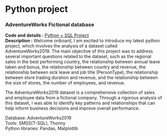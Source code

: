 # Python project

### AdventureWorks Fictional database 
**Code and details :** [Python + SQL Project](https://github.com/chungyuenleung/Pythonproject/blob/main/Python_and_SQL_project(Adventurework).pdf) <br>
**Description :** Welcome onboard, I am excited to introduce my latest python project, which involves the analysis of a dataset called AdventureWorks2019. The main objective of this project was to address several important questions related to the dataset, such as the regional sales in the best performing country, the relationship between annual leave taken and bonus, the relationship between country and revenue, the relationship between sick leave and job title (PersonType), the relationship between store trading duration and revenue, and the relationship between the size of stores, the number of employees, and revenue.

The AdventureWorks2019 dataset is a comprehensive collection of sales and employee data from a fictional company. Through a rigorous analysis of this dataset, I was able to identify key patterns and relationships that can help inform business decisions and improve overall performance. <br>

Database: AdventureWorks2019 <br>
Tools: SMSS(T-SQL), Thonny <br>
Python libraries: Pandas, Matplotlib <br>
